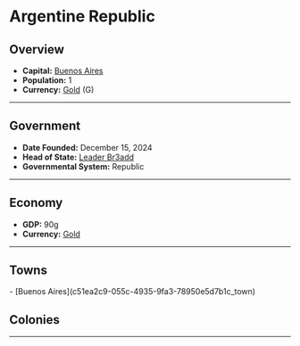 <!--UNDEDITED FILE, remove this entire line if this file has been edited!-->
# <!--NAME-->Argentine Republic<!--NAME-->

## Overview

- **Capital:** <!--CAPITAL_LINK-->[Buenos Aires](c51ea2c9-055c-4935-9fa3-78950e5d7b1c_town)<!--CAPITAL_LINK-->
- **Population:** <!--POPULATION-->1<!--POPULATION-->
- **Currency:** <!--CURRENCY_LINK-->[Gold](Gold_currency)<!--CURRENCY_LINK--> (<!--CURRENCY_ABV-->G<!--CURRENCY_ABV-->)

---

## Government

- **Date Founded:** <!--FOUNDED-->December 15, 2024<!--FOUNDED-->
- **Head of State:** <!--LEADER_TITLE_LINK-->[Leader Br3add](Br3add_user)<!--LEADER_TITLE_LINK-->
- **Governmental System:** <!--GOVERNMENT-->Republic<!--GOVERNMENT-->

---

## Economy

- **GDP:** <!--GDP-->90g<!--GDP-->
- **Currency:** <!--CURRENCY_LINK-->[Gold](Gold_currency)<!--CURRENCY_LINK-->

---

## Towns

<!--TOWNS-->- [Buenos Aires](c51ea2c9-055c-4935-9fa3-78950e5d7b1c_town)<!--TOWNS-->

## Colonies

<!--COLONIES--><!--COLONIES-->

---